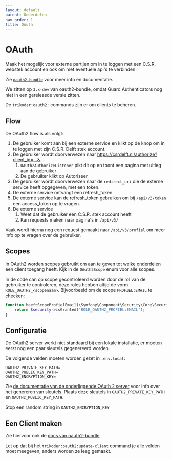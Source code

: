 ```yaml
---
layout: default
parent: Onderdelen
nav_order: 1
title: OAuth
---
```


# OAuth

Maak het mogelijk voor externe partijen om in te loggen met een C.S.R. webstek account en ook om met eventuele api's te verbinden.

Zie [`oauth2-bundle`](https://github.com/trikoder/oauth2-bundle) voor meer info en documentatie.

We zitten op `3.x-dev` van oauth2-bundle, omdat Guard Authenticators nog niet in een gereleasde versie zitten.

De `trikoder:oauth2:` commands zijn er om clients te beheren.

## Flow

De OAuth2 flow is als volgt:
1. De gebruiker komt aan bij een externe service en klikt op de knop om in te loggen met zijn C.S.R. Delft stek account.
1. De gebruiker wordt doorverwezen naar https://csrdelft.nl/authorize?client_id=...&...
	1. `OAUth2AuthorizeListener` pikt dit op en toont een pagina met uitleg aan de gebruiker
	1. De gebruiker klikt op Autoriseer
1. De gebruiker wordt doorverwezen naar de `redirect_uri` die de externe service heeft opgegeven, met een token.
1. De externe service ontvangt een refresh_token
1. De externe service kan de refresh_token gebruiken om bij `/api/v3/token` een access_token op te vragen.
1. De externe service
	1. Weet dat de gebruiker een C.S.R. stek account heeft
	1. Kan requests maken naar pagina's in `/api/v3/`

Vaak wordt hierna nog een request gemaakt naar `/api/v3/profiel` om meer info op te vragen over de gebruiker.

## Scopes

In OAuth2 worden scopes gebruikt om aan te geven tot welke onderdelen een client toegang heeft. Kijk in de `OAuth2Scope` enum voor alle scopes.

In de code can op scope gecontroleerd worden door de rol van de gebruiker te controleren, deze roles hebben altijd de vorm `ROLE_OAUTH2_<scopenaam>`. Bijvoorbeeld om de scope `PROFIEL:EMAIL` te checken:

```php
function heeftScopeProfielEmail(\Symfony\Component\Security\Core\Security $security) {
	return $security->isGranted('ROLE_OAUTH2_PROFIEL:EMAIL');
}
```

## Configuratie

De OAuth2 server werkt niet standaard bij een lokale installatie, er moeten eerst nog een paar sleutels gegenereerd worden.

De volgende velden moeten worden gezet in `.env.local`:

```
OAUTH2_PRIVATE_KEY_PATH=
OAUTH2_PUBLIC_KEY_PATH=
OAUTH2_ENCRYPTION_KEY=
```

Zie [de documentatie van de onderliggende OAuth 2 server](https://oauth2.thephpleague.com/installation/#generating-public-and-private-keys) voor info over het genereren van sleutels. Plaats deze sleutels in `OAUTH2_PRIVATE_KEY_PATH` en `OAUTH2_PUBLIC_KEY_PATH`.

Stop een random string in `OAUTH2_ENCRYPTION_KEY`

## Een Client maken

Zie hiervoor ook de [docs van oauth2-bundle](https://github.com/trikoder/oauth2-bundle/blob/v3.x/docs/basic-setup.md)

Let op dat bij het `trikoder:oauth2:update-client` command je alle velden moet meegeven, anders worden ze leeg gemaakt.
